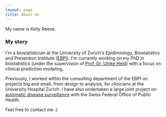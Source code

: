```yaml
---
layout: page
title: About me
---
```


My name is Kelly Reeve.

### My story

I'm a biostatistician at the University of Zurich's Epidimiology, Biostatistics and Prevention Institute (<a href="https://www.ebpi.uzh.ch/en.html">EBPI</a>). I'm currently working on my PhD in biostatistics (under the supervision of <a href="https://www.ebpi.uzh.ch/en/aboutus/departments/biostatistics/teambiostats/held_ulrike.html">Prof. Dr. Ulrike Held</a>) with a focus on clinical prediction modeling. 

Previously, I worked within the consulting department of the EBPI on projects big and small, from design to analysis, for clinicians at the University Hospital Zurich. I have also undertaken a large joint project on <a href="/uploads/media/default/0001/01/540cb75550adf33f281f29132dddd14fded85bfc.pdf">automatic disease surveillance</a> with the Swiss Federal Office of Public Health. 

Feel free to contact me :)
